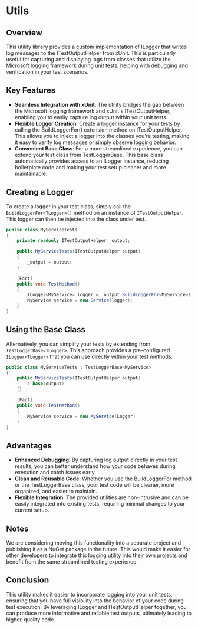 # Utils

## Overview

This utility library provides a custom implementation of ILogger<T> that writes log messages to the ITestOutputHelper
from xUnit. This is particularly useful for capturing and displaying logs from classes that utilize the Microsoft
logging framework during unit tests, helping with debugging and verification in your test scenarios.

## Key Features

- **Seamless Integration with xUnit**: The utility bridges the gap between the Microsoft logging framework and xUnit's
  ITestOutputHelper, enabling you to easily capture log output within your unit tests.
- **Flexible Logger Creation**: Create a logger instance for your tests by calling the BuildLoggerFor<TLogger>()
  extension method on ITestOutputHelper. This allows you to inject a logger into the classes you're testing, making it
  easy to verify log messages or simply observe logging behavior.
- **Convenient Base Class**: For a more streamlined experience, you can extend your test class from
  TestLoggerBase<TLogger>. This base class automatically provides access to an ILogger<TLogger> instance, reducing
  boilerplate code and making your test setup cleaner and more maintainable.

## Creating a Logger

To create a logger in your test class, simply call the `BuildLoggerFor<TLogger>()` method on an instance
of `ITestOutputHelper`. This logger can then be injected into the class under test.

```csharp
public class MyServiceTests
{
    private readonly ITestOutputHelper _output;

    public MyServiceTests(ITestOutputHelper output)
    {
        _output = output;
    }

    [Fact]
    public void TestMethod()
    {
        ILogger<MyService> logger = _output.BuildLoggerFor<MyService>();
        MyService service = new Service(logger);
    }
}
```

## Using the Base Class

Alternatively, you can simplify your tests by extending from `TestLoggerBase<TLogger>`. This approach provides a
pre-configured `ILogger<TLogger>` that you can use directly within your test methods.

```csharp
public class MyServiceTests : TestLoggerBase<MyService>
{
    public MyServiceTests(ITestOutputHelper output)
        : base(output)
    {}

    [Fact]
    public void TestMethod()
    {
        MyService service = new MyService(Logger)
    }
}
```

## Advantages

- **Enhanced Debugging**: By capturing log output directly in your test results, you can better understand how your code
  behaves during execution and catch issues early.
- **Clean and Reusable Code**: Whether you use the BuildLoggerFor method or the TestLoggerBase class, your test code
  will be cleaner, more organized, and easier to maintain.
- **Flexible Integration**: The provided utilities are non-intrusive and can be easily integrated into existing tests,
  requiring minimal changes to your current setup.

## Notes

We are considering moving this functionality into a separate project and publishing it as a NuGet package in the future.
This would make it easier for other developers to integrate this logging utility into their own projects and benefit
from the same streamlined testing experience.

## Conclusion

This utility makes it easier to incorporate logging into your unit tests, ensuring that you have full visibility into
the behavior of your code during test execution. By leveraging ILogger<T> and ITestOutputHelper together, you can
produce more informative and reliable test outputs, ultimately leading to higher-quality code.